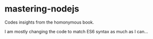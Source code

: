 # mastering-nodejs
Codes insights from the homonymous book.

I am mostly changing the code to match ES6 syntax as much as I can...